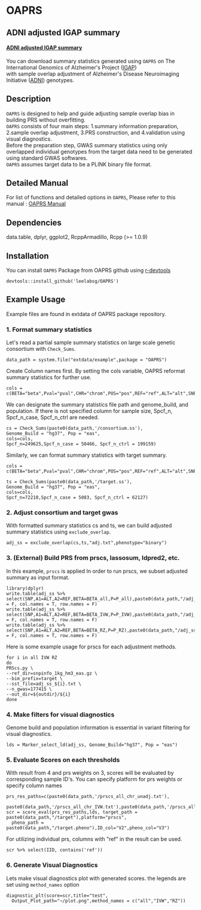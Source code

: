 # OAPRS

## ADNI adjusted IGAP summary 
#### [ADNI adjusted IGAP summary](https://storage.cloud.google.com/leelabsg/OAPRS/IGAP_summary_ADNI_overlap_adj.txt.gz?authuser=1)
You can download summary statistics generated using <code>OAPRS</code> on The International Genomics of Alzheimer's Project ([IGAP](https://www.niagads.org/datasets/ng00075)) \
with sample overlap adjustment of Alzheimer's Disease Neuroimaging Initiative ([ADNI](https://adni.loni.usc.edu/)) genotypes.

## Description
<code>OAPRS</code> is designed to help and guide adjusting sample overlap bias in building PRS without overfitting. \
<code>OAPRS</code> consists of four main steps: 1.summary information preparation, 2.sample overlap adjustment, 3.PRS construction, and 4.validation using visual diagnostics. \
Before the preparation step, GWAS summary statistics using only overlapped individual genotypes from the target data need to be generated using standard GWAS softwares. \
<code>OAPRS</code> assumes target data to be a PLINK binary file format.

## Detailed Manual
For list of functions and detailed options in <code>OAPRS</code>, Please refer to this manual : [OAPRS Manual](https://github.com/leelabsg/OAPRS/files/11571878/OAPRS.pdf)

## Dependencies
data.table, dplyr, ggplot2, RcppArmadillo, Rcpp (>= 1.0.9)


## Installation
You can install <code>OAPRS</code> Package from OAPRS github using [r-devtools](https://www.r-project.org/nosvn/pandoc/devtools.html)
```
devtools::install_github('leelabsg/OAPRS')
```

## Example Usage 
Example files are found in extdata of OAPRS package repository.

### 1. Format summary statistics 
Let's read a partial sample summary statistics on large scale genetic consortium with <code>Check_Sums</code>.
```
data_path = system.file("extdata/example",package = "OAPRS")
```
Create Column names first. By setting the cols variable, OAPRS reformat summary statistics for further use. 
```
cols = c(BETA="beta",Pval="pval",CHR="chrom",POS="pos",REF="ref",ALT="alt",SNP="rsids")
```
We can designate the summary statistics file path and genome_build, and population. If there is not specified column for sample size, Spcf_n, Spcf_n_case, Spcf_n_ctrl are needed.
```
cs = Check_Sums(paste0(data_path,'/consortium.ss'),
Genome_Build = "hg37", Pop = "eas",
cols=cols,
Spcf_n=249625,Spcf_n_case = 50466, Spcf_n_ctrl = 199159)
```
Similarly, we can format summary statistics with target summary.
```
cols = c(BETA="beta",Pval="pval",CHR="chrom",POS="pos",REF="ref",ALT="alt",SNP="rsids",SE="sebeta")
```
```
ts = Check_Sums(paste0(data_path,'/target.ss'),
Genome_Build = "hg37", Pop = "eas",
cols=cols,
Spcf_n=72210,Spcf_n_case = 5083, Spcf_n_ctrl = 62127)
```

### 2. Adjust consortium and target gwas 
With formatted summary statistics cs and ts, we can build adjusted summary statistics using <code>exclude_overlap</code>.

```
adj_ss = exclude_overlap(cs,ts,"adj.txt",phenotype="binary")
```
### 3. (External) Build PRS from prscs, lassosum, ldpred2, etc. 
In this example, <code>prscs</code> is applied In order to run prscs, we subset adjusted summary as input format.
```
library(dplyr)
write.table(adj_ss %>% select(SNP,A1=ALT,A2=REF,BETA=BETA_all,P=P_all),paste0(data_path,"/adj_ss_all.txt"),quote = F, col.names = T, row.names = F)
write.table(adj_ss %>% select(SNP,A1=ALT,A2=REF,BETA=BETA_IVW,P=P_IVW),paste0(data_path,"/adj_ss_IVW.txt"),quote = F, col.names = T, row.names = F)
write.table(adj_ss %>% select(SNP,A1=ALT,A2=REF,BETA=BETA_RZ,P=P_RZ),paste0(data_path,"/adj_ss_RZ.txt"),quote = F, col.names = T, row.names = F)
```
Here is some example usage for prscs for each adjustment methods.
```
for i in all IVW RZ
do
PRScs.py \
--ref_dir=snpinfo_1kg_hm3_eas.gz \
--bim_prefix=target \
--sst_file=adj_ss_${i}.txt \
--n_gwas=177415 \
--out_dir=${outdir}/${i}
done
```
### 4. Make filters for visual diagnostics 
Genome build and population information is essential in variant filtering for visual diagnostics.

```
lds = Marker_select_ld(adj_ss, Genome_Build="hg37", Pop = "eas")
```

### 5. Evaluate Scores on each thresholds
With result from 4 and prs weights on 3, scores will be evaluated by corresponding sample ID's.
You can specify platform for prs weights or specify column names 
```
prs_res_paths=c(paste0(data_path,'/prscs_all_chr_unadj.txt'),
  paste0(data_path,'/prscs_all_chr_IVW.txt'),paste0(data_path,'/prscs_all_chr_RZ.txt'))
scr = score_eval(prs_res_paths,lds, target_path = paste0(data_path,"/target"),platform="prscs",
  pheno_path = paste0(data_path,"/target.pheno"),ID_col="V2",pheno_col="V3")
```
For utilizing individual prs, columns with "ref" in the result can be used.
```
scr %>% select(IID, contains('ref'))
```
### 6. Generate Visual Diagnostics
Lets make visual diagnostics plot with generated scores. the legends are set using <code>method_names</code> option 
```
diagnostic_plt(score=scr,title="test",
  Output_Plot_path="~/plot.png",method_names = c("all","IVW","RZ"))
```

